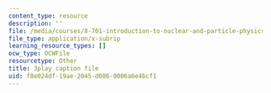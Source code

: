 ```yaml
---
content_type: resource
description: ''
file: /media/courses/8-701-introduction-to-nuclear-and-particle-physics-fall-2020/f8e024df19ae2045d0860006a6e4bcf1_RmbJBq9kpbI.srt
file_type: application/x-subrip
learning_resource_types: []
ocw_type: OCWFile
resourcetype: Other
title: 3play caption file
uid: f8e024df-19ae-2045-d086-0006a6e4bcf1
---
```

